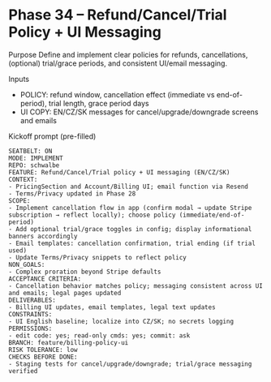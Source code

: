 # Phase 34 – Refund/Cancel/Trial Policy + UI Messaging

Purpose
Define and implement clear policies for refunds, cancellations, (optional) trial/grace periods, and consistent UI/email messaging.

Inputs
- POLICY: refund window, cancellation effect (immediate vs end-of-period), trial length, grace period days
- UI COPY: EN/CZ/SK messages for cancel/upgrade/downgrade screens and emails

Kickoff prompt (pre-filled)
```
SEATBELT: ON
MODE: IMPLEMENT
REPO: schwalbe
FEATURE: Refund/Cancel/Trial policy + UI messaging (EN/CZ/SK)
CONTEXT:
- PricingSection and Account/Billing UI; email function via Resend
- Terms/Privacy updated in Phase 28
SCOPE:
- Implement cancellation flow in app (confirm modal → update Stripe subscription → reflect locally); choose policy (immediate/end-of-period)
- Add optional trial/grace toggles in config; display informational banners accordingly
- Email templates: cancellation confirmation, trial ending (if trial used)
- Update Terms/Privacy snippets to reflect policy
NON_GOALS:
- Complex proration beyond Stripe defaults
ACCEPTANCE CRITERIA:
- Cancellation behavior matches policy; messaging consistent across UI and emails; legal pages updated
DELIVERABLES:
- Billing UI updates, email templates, legal text updates
CONSTRAINTS:
- UI English baseline; localize into CZ/SK; no secrets logging
PERMISSIONS:
- edit code: yes; read-only cmds: yes; commit: ask
BRANCH: feature/billing-policy-ui
RISK TOLERANCE: low
CHECKS BEFORE DONE:
- Staging tests for cancel/upgrade/downgrade; trial/grace messaging verified
```
